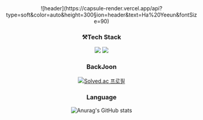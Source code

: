 <div align=center>
![header](https://capsule-render.vercel.app/api?type=soft&color=auto&height=300&section=header&text=Ha%20Yeeun&fontSize=90)


### ⚒️Tech Stack
<img src="https://img.shields.io/badge/Android-3DDC84?style=flat&logo=Android&logoColor=white"/>
<img src="https://img.shields.io/badge/kotlin-7F52FF?style=flat&logo=kotlin&logoColor=white"/>


### BackJoon
[![Solved.ac
프로필](http://mazassumnida.wtf/api/v2/generate_badge?boj=gkdidms)](https://solved.ac/gkdidms)




### Language
![Anurag's GitHub stats](https://github-readme-stats.vercel.app/api?username=gkdidms&show_icons=true&theme=synthwave)




</div>
